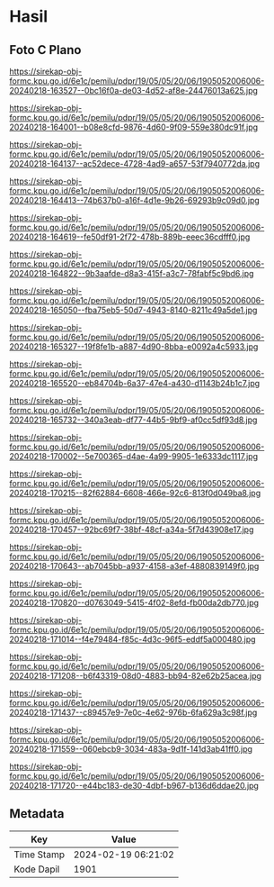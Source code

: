 # Hasil

## Foto C Plano

https://sirekap-obj-formc.kpu.go.id/6e1c/pemilu/pdpr/19/05/05/20/06/1905052006006-20240218-163527--0bc16f0a-de03-4d52-af8e-24476013a625.jpg

https://sirekap-obj-formc.kpu.go.id/6e1c/pemilu/pdpr/19/05/05/20/06/1905052006006-20240218-164001--b08e8cfd-9876-4d60-9f09-559e380dc91f.jpg

https://sirekap-obj-formc.kpu.go.id/6e1c/pemilu/pdpr/19/05/05/20/06/1905052006006-20240218-164137--ac52dece-4728-4ad9-a657-53f7940772da.jpg

https://sirekap-obj-formc.kpu.go.id/6e1c/pemilu/pdpr/19/05/05/20/06/1905052006006-20240218-164413--74b637b0-a16f-4d1e-9b26-69293b9c09d0.jpg

https://sirekap-obj-formc.kpu.go.id/6e1c/pemilu/pdpr/19/05/05/20/06/1905052006006-20240218-164619--fe50df91-2f72-478b-889b-eeec36cdfff0.jpg

https://sirekap-obj-formc.kpu.go.id/6e1c/pemilu/pdpr/19/05/05/20/06/1905052006006-20240218-164822--9b3aafde-d8a3-415f-a3c7-78fabf5c9bd6.jpg

https://sirekap-obj-formc.kpu.go.id/6e1c/pemilu/pdpr/19/05/05/20/06/1905052006006-20240218-165050--fba75eb5-50d7-4943-8140-8211c49a5de1.jpg

https://sirekap-obj-formc.kpu.go.id/6e1c/pemilu/pdpr/19/05/05/20/06/1905052006006-20240218-165327--19f8fe1b-a887-4d90-8bba-e0092a4c5933.jpg

https://sirekap-obj-formc.kpu.go.id/6e1c/pemilu/pdpr/19/05/05/20/06/1905052006006-20240218-165520--eb84704b-6a37-47e4-a430-d1143b24b1c7.jpg

https://sirekap-obj-formc.kpu.go.id/6e1c/pemilu/pdpr/19/05/05/20/06/1905052006006-20240218-165732--340a3eab-df77-44b5-9bf9-af0cc5df93d8.jpg

https://sirekap-obj-formc.kpu.go.id/6e1c/pemilu/pdpr/19/05/05/20/06/1905052006006-20240218-170002--5e700365-d4ae-4a99-9905-1e6333dc1117.jpg

https://sirekap-obj-formc.kpu.go.id/6e1c/pemilu/pdpr/19/05/05/20/06/1905052006006-20240218-170215--82f62884-6608-466e-92c6-813f0d049ba8.jpg

https://sirekap-obj-formc.kpu.go.id/6e1c/pemilu/pdpr/19/05/05/20/06/1905052006006-20240218-170457--92bc69f7-38bf-48cf-a34a-5f7d43908e17.jpg

https://sirekap-obj-formc.kpu.go.id/6e1c/pemilu/pdpr/19/05/05/20/06/1905052006006-20240218-170643--ab7045bb-a937-4158-a3ef-4880839149f0.jpg

https://sirekap-obj-formc.kpu.go.id/6e1c/pemilu/pdpr/19/05/05/20/06/1905052006006-20240218-170820--d0763049-5415-4f02-8efd-fb00da2db770.jpg

https://sirekap-obj-formc.kpu.go.id/6e1c/pemilu/pdpr/19/05/05/20/06/1905052006006-20240218-171014--f4e79484-f85c-4d3c-96f5-eddf5a000480.jpg

https://sirekap-obj-formc.kpu.go.id/6e1c/pemilu/pdpr/19/05/05/20/06/1905052006006-20240218-171208--b6f43319-08d0-4883-bb94-82e62b25acea.jpg

https://sirekap-obj-formc.kpu.go.id/6e1c/pemilu/pdpr/19/05/05/20/06/1905052006006-20240218-171437--c89457e9-7e0c-4e62-976b-6fa629a3c98f.jpg

https://sirekap-obj-formc.kpu.go.id/6e1c/pemilu/pdpr/19/05/05/20/06/1905052006006-20240218-171559--060ebcb9-3034-483a-9d1f-141d3ab41ff0.jpg

https://sirekap-obj-formc.kpu.go.id/6e1c/pemilu/pdpr/19/05/05/20/06/1905052006006-20240218-171720--e44bc183-de30-4dbf-b967-b136d6ddae20.jpg


## Metadata

| Key        | Value               |
| ---------- | ------------------- |
| Time Stamp | 2024-02-19 06:21:02 |
| Kode Dapil | 1901                |



